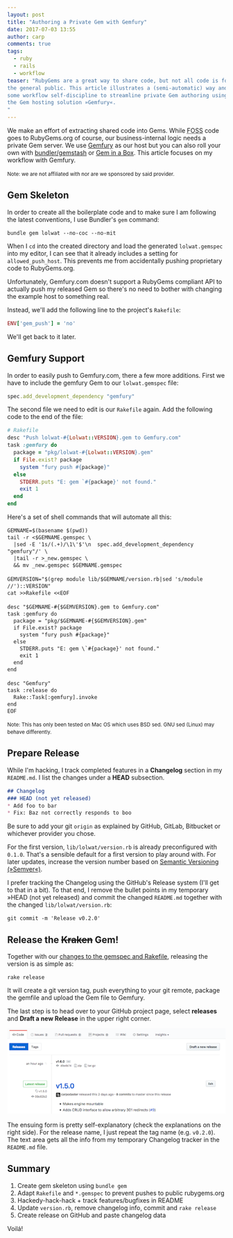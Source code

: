 ```yaml
---
layout: post
title: "Authoring a Private Gem with Gemfury"
date: 2017-07-03 13:55
author: carp
comments: true
tags:
  - ruby
  - rails
  - workflow
teaser: "RubyGems are a great way to share code, but not all code is for
the general public. This article illustrates a (semi-automatic) way and
some workflow self-discipline to streamline private Gem authoring using
the Gem hosting solution »Gemfury«.
"
---
```


We make an effort of extracting shared code into Gems. While
<abbr title="Free and Open Source">FOSS</abbr> code
goes to RubyGems.org of course, our business-internal logic needs a
private Gem server. We use [Gemfury](https://gemfury.com/) as our host
but you can also roll your own with [bundler/gemstash](https://github.com/bundler/gemstash)
or [Gem in a Box](https://github.com/geminabox/geminabox).
This article focuses on my workflow with Gemfury.

<small>Note: we are not affiliated with nor are we sponsored by said provider.</small>

## Gem Skeleton

In order to create all the boilerplate code and to make sure I am following the latest
conventions, I use Bundler's `gem` command:

```
bundle gem lolwat --no-coc --no-mit
```

When I `cd` into the created directory and load the generated `lolwat.gemspec`
into my editor, I can see that it already includes a setting for `allowed_push_host`.
This prevents me from accidentally pushing proprietary code to RubyGems.org.

Unfortunately, Gemfury.com doesn't support a RubyGems compliant API to actually
push my released Gem so there's no need to bother with changing the example host
to something real.

Instead, we'll add the following line to the project's `Rakefile`:

```ruby
ENV['gem_push'] = 'no'
```

We'll get back to it later.

## Gemfury Support
In order to easily push to Gemfury.com, there a few more additions.
First we have to include the gemfury Gem to our `lolwat.gemspec` file:

```ruby
spec.add_development_dependency "gemfury"
```

The second file we need to edit is our `Rakefile` again. Add the following code
to the end of the file:

```ruby
# Rakefile
desc "Push lolwat-#{Lolwat::VERSION}.gem to Gemfury.com"
task :gemfury do
  package = "pkg/lolwat-#{Lolwat::VERSION}.gem"
  if File.exist? package
    system "fury push #{package}"
  else
    STDERR.puts "E: gem `#{package}' not found."
    exit 1
  end
end
```

Here's a set of shell commands that will automate all this:

```shell
GEMNAME=$(basename $(pwd))
tail -r <$GEMNAME.gemspec \
  |sed -E '1s/(.+)/\1\'$'\n  spec.add_development_dependency "gemfury"/' \
  |tail -r >_new.gemspec \
  && mv _new.gemspec $GEMNAME.gemspec

GEMVERSION="$(grep module lib/$GEMNAME/version.rb|sed 's/module //')::VERSION"
cat >>Rakefile <<EOF

desc "$GEMNAME-#{$GEMVERSION}.gem to Gemfury.com"
task :gemfury do
  package = "pkg/$GEMNAME-#{$GEMVERSION}.gem"
  if File.exist? package
    system "fury push #{package}"
  else
    STDERR.puts "E: gem \`#{package}' not found."
    exit 1
  end
end

desc "Gemfury"
task :release do
  Rake::Task[:gemfury].invoke
end
EOF
```

<small>
Note: This has only been tested on Mac OS which
uses BSD sed. GNU sed (Linux) may behave differently.
</small>

## Prepare Release

While I'm hacking, I track completed features in a **Changelog** section
in my `README.md`. I list the changes under a **HEAD** subsection.

```markdown
## Changelog
### HEAD (not yet released)
* Add foo to bar
* Fix: Baz not correctly responds to boo
```

Be sure to add your git `origin` as explained by GitHub, GitLab, Bitbucket
or whichever provider you chose.

For the first version, `lib/lolwat/version.rb` is already preconfigured
with `0.1.0`. That's a sensible default for a first version to play
around with. For later updates, increase the version number based on
[Semantic Versioning (»Semver«)](http://semver.org/#summary).

I prefer tracking the Changelog using the GitHub's Release system
(I'll get to that in a bit). To that end, I remove the bullet points
in my temporary »HEAD (not yet released) and commit the changed `README.md`
together with the changed `lib/lolwat/version.rb`:

```shell
git commit -m 'Release v0.2.0'
```

## Release the ~~Kraken~~ Gem!

Together with our [changes to the gemspec and Rakefile](#gemfury-support),
releasing the version is as simple as:

```shell
rake release
```

It will create a git version tag, push everything to your git remote,
package the gemfile and upload the Gem file to Gemfury.

The last step is to head over to your GitHub project page, select **releases**
and **Draft a new Release** in the upper right corner.

![GitHub Releases Overview](/images/2017-07-03-github-release-overview.png)

The ensuing form is pretty self-explanatory (check the explanations on
the right side). For the release name, I just repeat the tag name (e.g. `v0.2.0`).
The text area gets all the info from my temporary Changelog tracker in
the `README.md` file.

## Summary

1. Create gem skeleton using `bundle gem`
2. Adapt `Rakefile` and `*.gemspec` to prevent pushes to public rubygems.org
3. Hackedy-hack-hack + track features/bugfixes in README
4. Update `version.rb`, remove changelog info, commit and `rake release`
5. Create release on GitHub and paste changelog data

Voilá!
